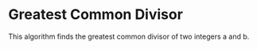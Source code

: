 # Greatest Common Divisor

This algorithm finds the greatest common divisor of two integers a and b.
